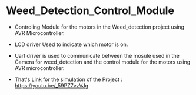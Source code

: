 # Weed_Detection_Control_Module
- Controling Module for the motors in the Weed_detection project using AVR Microcontroller.

- LCD driver Used to indicate which motor is on.

- Uart driver is used to communicate between the mosule used in the Camera for weed_detection and the control module for the motors using AVR microcontroller.

- That's Link for the simulation of the Project : https://youtu.be/_59PZ7vzVJg
